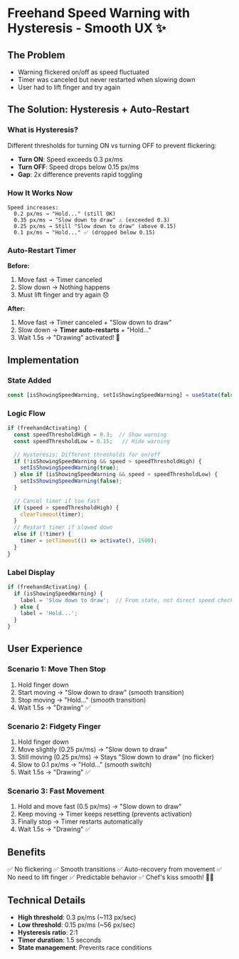 # Freehand Speed Warning with Hysteresis - Smooth UX ✨

## The Problem
- Warning flickered on/off as speed fluctuated
- Timer was canceled but never restarted when slowing down
- User had to lift finger and try again

## The Solution: Hysteresis + Auto-Restart

### What is Hysteresis?
Different thresholds for turning ON vs turning OFF to prevent flickering:
- **Turn ON**: Speed exceeds 0.3 px/ms
- **Turn OFF**: Speed drops below 0.15 px/ms
- **Gap**: 2x difference prevents rapid toggling

### How It Works Now

```
Speed increases:
  0.2 px/ms → "Hold..." (still OK)
  0.35 px/ms → "Slow down to draw" ⚠️ (exceeded 0.3)
  0.25 px/ms → Still "Slow down to draw" (above 0.15)
  0.1 px/ms → "Hold..." ✅ (dropped below 0.15)
```

### Auto-Restart Timer
**Before:**
1. Move fast → Timer canceled
2. Slow down → Nothing happens
3. Must lift finger and try again 😞

**After:**
1. Move fast → Timer canceled + "Slow down to draw"
2. Slow down → **Timer auto-restarts** + "Hold..."
3. Wait 1.5s → "Drawing" activated! 🎉

## Implementation

### State Added
```typescript
const [isShowingSpeedWarning, setIsShowingSpeedWarning] = useState(false);
```

### Logic Flow
```typescript
if (freehandActivating) {
  const speedThresholdHigh = 0.3;  // Show warning
  const speedThresholdLow = 0.15;   // Hide warning
  
  // Hysteresis: Different thresholds for on/off
  if (!isShowingSpeedWarning && speed > speedThresholdHigh) {
    setIsShowingSpeedWarning(true);
  } else if (isShowingSpeedWarning && speed < speedThresholdLow) {
    setIsShowingSpeedWarning(false);
  }
  
  // Cancel timer if too fast
  if (speed > speedThresholdHigh) {
    clearTimeout(timer);
  }
  // Restart timer if slowed down
  else if (!timer) {
    timer = setTimeout(() => activate(), 1500);
  }
}
```

### Label Display
```typescript
if (freehandActivating) {
  if (isShowingSpeedWarning) {
    label = 'Slow down to draw';  // From state, not direct speed check
  } else {
    label = 'Hold...';
  }
}
```

## User Experience

### Scenario 1: Move Then Stop
1. Hold finger down
2. Start moving → "Slow down to draw" (smooth transition)
3. Stop moving → "Hold..." (smooth transition)
4. Wait 1.5s → "Drawing" ✅

### Scenario 2: Fidgety Finger
1. Hold finger down
2. Move slightly (0.25 px/ms) → "Slow down to draw"
3. Still moving (0.25 px/ms) → Stays "Slow down to draw" (no flicker)
4. Slow to 0.1 px/ms → "Hold..." (smooth switch)
5. Wait 1.5s → "Drawing" ✅

### Scenario 3: Fast Movement
1. Hold and move fast (0.5 px/ms) → "Slow down to draw"
2. Keep moving → Timer keeps resetting (prevents activation)
3. Finally stop → Timer restarts automatically
4. Wait 1.5s → "Drawing" ✅

## Benefits
✅ No flickering
✅ Smooth transitions
✅ Auto-recovery from movement
✅ No need to lift finger
✅ Predictable behavior
✅ Chef's kiss smooth! 🤌✨

## Technical Details
- **High threshold**: 0.3 px/ms (~113 px/sec)
- **Low threshold**: 0.15 px/ms (~56 px/sec)
- **Hysteresis ratio**: 2:1
- **Timer duration**: 1.5 seconds
- **State management**: Prevents race conditions
